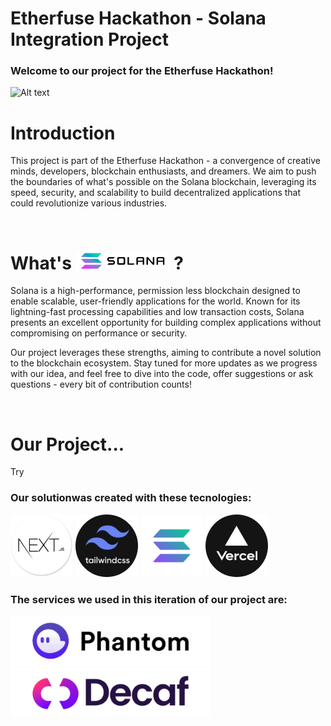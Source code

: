 # Etherfuse Hackathon - Solana Integration Project

### Welcome to our project for the Etherfuse Hackathon!
![Alt text](https://hackathon.etherfuse.com/_next/image?url=https%3A%2F%2Fres.cloudinary.com%2Fdoxsdrk3n%2Fimage%2Fupload%2Fv1683683335%2Fevents_development%2F644872f40a4195997e430784%2Fphoto.jpg&w=828&q=75 "a title")

# Introduction
This project is part of the Etherfuse Hackathon - a convergence of creative minds, developers, blockchain enthusiasts, and dreamers. We aim to push the boundaries of what's possible on the Solana blockchain, leveraging its speed, security, and scalability to build decentralized applications that could revolutionize various industries.

<br/>

# What's <img src="./web/public/images/solana-logo.png" alt="Solana_Logo" width=150/> ?
Solana is a high-performance, permission less blockchain designed to enable scalable, user-friendly applications for the world. Known for its lightning-fast processing capabilities and low transaction costs, Solana presents an excellent opportunity for building complex applications without compromising on performance or security.

Our project leverages these strengths, aiming to contribute a novel solution to the blockchain ecosystem. Stay tuned for more updates as we progress with our idea, and feel free to dive into the code, offer suggestions or ask questions - every bit of contribution counts!

<br/>

# Our Project...

Try
### Our solutionwas created with these tecnologies:
<img src="./web/public/images/nextlogo.png" alt="NextJS_Logo" height=100/>
<img src="./web/public/images/Tailwind.png" alt="Tailwind_Logo" height=100/>
<img src="./web/public/images/solana.png" alt="Solana_Logo" height=100/>
<img src="./web/public/images/Vercel.png" alt="Vercel_Logo" height=100/>

### The services we used in this iteration of our project are:
<img src="./web/public/images/Phantomm.png" alt="Phantom_Logo" height=80/>
<img src="./web/public/images/Decaf.png" alt="Decaf_Logo" height=80/>


